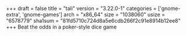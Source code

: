 +++
draft = false
title = "tali"
version = "3.22.0-1"
categories = ['gnome-extra', 'gnome-games']
arch = "x86_64"
size = "1038060"
usize = "6578779"
sha1sum = "81fd5710c724d8a5e6cdb266f2c91e8914b12ee8"
+++
Beat the odds in a poker-style dice game